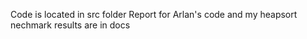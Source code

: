 Code is located in src folder
Report for Arlan's code and my heapsort nechmark results are in docs 

